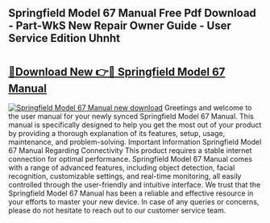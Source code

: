## Springfield Model 67 Manual Free Pdf Download - Part-WkS New Repair Owner Guide - User Service Edition Uhnht

# <h2><a href="http://bc77651.oget.top/?id=Springfield+Model+67+Manual">🔗Download New 👉🔴 Springfield Model 67 Manual</a></h2>

[![Springfield Model 67 Manual new download](https://i.imgur.com/5g1atiW.png)](http://bc77651.oget.top/?id=Springfield+Model+67+Manual)
Greetings and welcome to the user manual for your newly synced Springfield Model 67 Manual. This manual is specifically designed to help you get the most out of your product by providing a thorough explanation of its features, setup, usage, maintenance, and problem-solving. Important Information Springfield Model 67 Manual Regarding Connectivity This product requires a stable internet connection for optimal performance. Springfield Model 67 Manual comes with a range of advanced features, including object detection, facial recognition, customizable settings, and real-time monitoring, all easily controlled through the user-friendly and intuitive interface. We trust that the Springfield Model 67 Manual has been a reliable and effective resource in your efforts to master your new device. In case of any queries or concerns, please do not hesitate to reach out to our customer service team.
